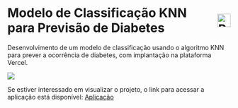 <h1 style="display: flex; align-items: center;">
   Modelo de Classificação KNN para Previsão de Diabetes
  <img src="https://cdn-icons-png.flaticon.com/512/10439/10439486.png" alt="Python logo" width="30" style="margin-left: 10px;">
</h1>

Desenvolvimento de um modelo de classificação usando o algoritmo KNN para prever a ocorrência de diabetes, com implantação na plataforma Vercel.

 <img src="https://drive.google.com/uc?export=view&amp;id=1m1TuvdvVv5Vpt5Agyr6F5Ta03BL0GCc8"/>

Se estiver interessado em visualizar o projeto, o link para acessar a aplicação está disponível: [Aplicação](https://modelo-knn-diabetes.vercel.app/)
